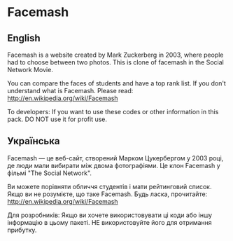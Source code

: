 # Facemash

## English
Facemash is a website created by Mark Zuckerberg in 2003, where people had to choose between two photos. This is clone of facemash in the Social Network Movie.

You can compare the faces of students and have a top rank list.
If you don't understand what is Facemash. Please read: http://en.wikipedia.org/wiki/Facemash

To developers:
If you want to use these codes or other information in this pack. DO NOT use it for profit use.

## Українська
Facemash — це веб-сайт, створений Марком Цукербергом у 2003 році, де люди мали вибирати між двома фотографіями. Це клон Facemash у фільмі "The Social Network".

Ви можете порівняти обличчя студентів і мати рейтинговий список.
Якщо ви не розумієте, що таке Facemash. Будь ласка, прочитайте: http://en.wikipedia.org/wiki/Facemash

Для розробників:
Якщо ви хочете використовувати ці коди або іншу інформацію в цьому пакеті. НЕ використовуйте його для отримання прибутку.

